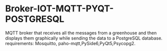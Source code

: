 # Broker-IOT-MQTT-PYQT-POSTGRESQL
MQTT broker that receives all the messages from a greenhouse and then displays them graphically while sending the data to a PostgreSQL database.
requirements: Mosquitto, paho-mqtt,PySide6,PyQt5,Psycopg2.
